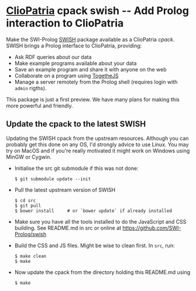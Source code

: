 # [ClioPatria](http://cliopatria.swi-prolog.org) cpack swish -- Add Prolog interaction to ClioPatria

Make the SWI-Prolog [SWISH](https://github.com/SWI-Prolog/swish.git)
package available as a ClioPatria _cpack_.  SWISH brings a Prolog
interface to ClioPatria, providing:

  - Ask RDF queries about our data
  - Make example programs available about your data
  - Save an example program and share it with anyone on the web
  - Collaborate on a program using [TogetheJS](https://togetherjs.com/)
  - Manage a server remotely from the Prolog shell (requires login with
    `admin` rigths).

This package is just a first preview. We have many plans for making this
more powerful and friendly.

## Update the cpack to the latest SWISH

Updating the SWISH cpack from the   upstream resources. Although you can
probably get this done on any OS, I'd  strongly advice to use Linux. You
may try on MacOS and if you're really motivated it might work on Windows
using MinGW or Cygwin.

  - Initialise the src git submodule if this was not done:

	```
	$ git submodule update --init
	```

  - Pull the latest upstream version of SWISH

	```
	$ cd src
	$ git pull
	$ bower install		# or `bower update` if already installed
	```

  - Make sure you have all the tools installed to do the JavaScript and
    CSS building.  See README.md in src or online at
    https://github.com/SWI-Prolog/swish

  - Build the CSS and JS files. Might be wise to clean first. In `src`,
    run:

	```
	$ make clean
	$ make
	```

  - Now update the cpack from the directory holding this README.md using

	```
	$ make
	```

